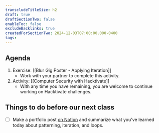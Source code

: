 ```yaml
---
transcludeTitleSize: h2
draft: true
draftSectionTwo: false
enableToc: false
excludeBacklinks: true
createdForSectionTwo: 2024-12-03T07:00:00.000-0400
tags:
---
```

## Agenda
1. Exercise: [[Blur Gig Poster - Applying Iteration]]
	- Work with your partner to complete this activity.
2. Activity: [[Computer Security with Hacktivate]]
	- With any time you have remaining, you are welcome to continue working on Hacktivate challenges.
	  
## Things to do before our next class
- [ ] Make a portfolio post [on Notion](https://notion.so) and summarize what you've learned today about patterning, iteration, and loops.